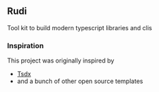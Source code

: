 ## Rudi

Tool kit to build modern typescript libraries and clis

### Inspiration

This project was originally inspired by

-   [Tsdx](https://github.com/jaredpalmer/tsdx)
-   and a bunch of other open source templates
